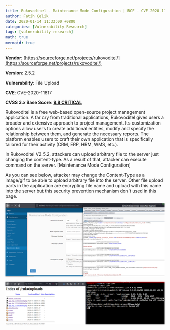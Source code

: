 ```yaml
---
title: Rukovoditel - Maintenance Mode Configuration | RCE - CVE-2020-11817
author: Fatih Çelik
date: 2020-01-14 11:33:00 +0800
categories: [Vulnerability Research]
tags: [vulnerability research]
math: true
mermaid: true
---
```


**Vendor**: [https://sourceforge.net/projects/rukovoditel/](https://sourceforge.net/projects/rukovoditel/)

**Version**: 2.5.2

**Vulnerability**: File Upload

**CVE**: CVE-2020-11817

**CVSS 3.x Base Score**: **[9.8 CRITICAL](https://nvd.nist.gov/vuln-metrics/cvss/v3-calculator?name=CVE-2020-11817&vector=AV:N/AC:L/PR:N/UI:N/S:U/C:H/I:H/A:H&version=3.1&source=NIST)**

Rukovoditel is a free web-based open-source project management application. A far cry from traditional applications, Rukovoditel gives users a broader and extensive approach to project management. Its customization options allow users to create additional entities, modify and specify the relationship between them, and generate the necessary reports. The platform enables users to craft their own application that is specifically tailored for their activity (CRM, ERP, HRM, WMS, etc.).

In Rukovoditel V2.5.2, attackers can upload arbitrary file to the server just changing the content-type. As a result of that, attacker can execute command on the server. [Maintenance Mode Configuration]

As you can see below, attacker may change the Content-Type as a image/gif to be able to upload arbitrary file into the server. Other file upload parts in the application are encrypting file name and upload with this name into the server but this security prevention mechanism don't used in this page.

![](/photos/rukom-1.png)

![](/photos/rukom-2.png)
